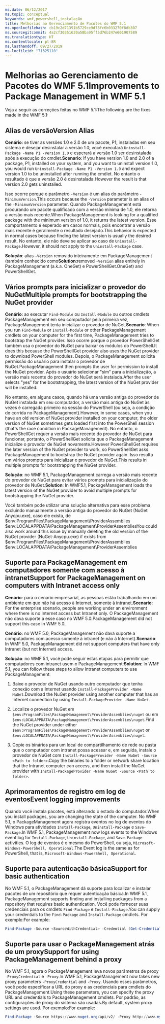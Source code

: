 ```yaml
---
ms.date: 06/12/2017
ms.topic: conceptual
keywords: wmf,powershell,instalação
title: Melhorias ao Gerenciamento de Pacotes do WMF 5.1
ms.openlocfilehash: cb19c2d71391b5729ce9d73fc6b033270f8db307
ms.sourcegitcommit: 4a2cf30351620a58ba95ff5d76b247e601907589
ms.translationtype: HT
ms.contentlocale: pt-BR
ms.lasthandoff: 09/27/2019
ms.locfileid: "71325110"
---
```

# <a name="improvements-to-package-management-in-wmf-51"></a><span data-ttu-id="5bf6f-103">Melhorias ao Gerenciamento de Pacotes do WMF 5.1</span><span class="sxs-lookup"><span data-stu-id="5bf6f-103">Improvements to Package Management in WMF 5.1</span></span>

<span data-ttu-id="5bf6f-104">Veja a seguir as correções feitas no WMF 5.1:</span><span class="sxs-lookup"><span data-stu-id="5bf6f-104">The following are the fixes made in the WMF 5.1:</span></span>

## <a name="version-alias"></a><span data-ttu-id="5bf6f-105">Alias de versão</span><span class="sxs-lookup"><span data-stu-id="5bf6f-105">Version Alias</span></span>

<span data-ttu-id="5bf6f-106">**Cenário**: se tiver as versões 1.0 e 2.0 de um pacote, P1, instaladas em seu sistema e desejar desinstalar a versão 1.0, você executará `Uninstall-Package -Name P1 -Version 1.0` e esperará a versão 1.0 ser desinstalada após a execução do cmdlet.</span><span class="sxs-lookup"><span data-stu-id="5bf6f-106">**Scenario**: If you have version 1.0 and 2.0 of a package, P1, installed on your system, and you want to uninstall version 1.0, you would run `Uninstall-Package -Name P1 -Version 1.0` and expect version 1.0 to be uninstalled after running the cmdlet.</span></span> <span data-ttu-id="5bf6f-107">No entanto o resultado é que a versão 2.0 é desinstalada.</span><span class="sxs-lookup"><span data-stu-id="5bf6f-107">However the result is that version 2.0 gets uninstalled.</span></span>

<span data-ttu-id="5bf6f-108">Isso ocorre porque o parâmetro `-Version` é um alias do parâmetro `-MinimumVersion`.</span><span class="sxs-lookup"><span data-stu-id="5bf6f-108">This occurs because the `-Version` parameter is an alias of the `-MinimumVersion` parameter.</span></span> <span data-ttu-id="5bf6f-109">Quando PackageManagement está procurando um pacote qualificado com a versão mínima de 1.0, ele retorna a versão mais recente.</span><span class="sxs-lookup"><span data-stu-id="5bf6f-109">When PackageManagement is looking for a qualified package with the minimum version of 1.0, it returns the latest version.</span></span> <span data-ttu-id="5bf6f-110">Esse comportamento é esperado em casos normais, pois encontrar a versão mais recente é geralmente o resultado desejado.</span><span class="sxs-lookup"><span data-stu-id="5bf6f-110">This behavior is expected in normal cases because finding the latest version is usually the desired result.</span></span> <span data-ttu-id="5bf6f-111">No entanto, ele não deve se aplicar ao caso de `Uninstall-Package`.</span><span class="sxs-lookup"><span data-stu-id="5bf6f-111">However, it should not apply to the `Uninstall-Package` case.</span></span>

<span data-ttu-id="5bf6f-112">**Solução**: alias `-Version` removido inteiramente em PackageManagement (também conhecido como</span><span class="sxs-lookup"><span data-stu-id="5bf6f-112">**Solution**:removed `-Version` alias entirely in PackageManagement (a.k.a.</span></span> <span data-ttu-id="5bf6f-113">OneGet) e PowerShellGet.</span><span class="sxs-lookup"><span data-stu-id="5bf6f-113">OneGet) and PowerShellGet.</span></span>

## <a name="multiple-prompts-for-bootstrapping-the-nuget-provider"></a><span data-ttu-id="5bf6f-114">Vários prompts para inicializar o provedor do NuGet</span><span class="sxs-lookup"><span data-stu-id="5bf6f-114">Multiple prompts for bootstrapping the NuGet provider</span></span>

<span data-ttu-id="5bf6f-115">**Cenário**: ao executar `Find-Module` ou `Install-Module` ou outros cmdlets PackageManagement em seu computador pela primeira vez, PackageManagement tenta inicializar o provedor de NuGet.</span><span class="sxs-lookup"><span data-stu-id="5bf6f-115">**Scenario**: When you run `Find-Module` or `Install-Module` or other PackageManagement cmdlets on your computer for the first time, PackageManagement tries to bootstrap the NuGet provider.</span></span> <span data-ttu-id="5bf6f-116">Isso ocorre porque o provedor PowerShellGet também usa o provedor do NuGet para baixar os módulos do PowerShell.</span><span class="sxs-lookup"><span data-stu-id="5bf6f-116">It does this because the PowerShellGet provider also uses the NuGet provider to download PowerShell modules.</span></span>
<span data-ttu-id="5bf6f-117">Depois, o PackageManagement solicita permissão do usuário para instalar o provedor de NuGet.</span><span class="sxs-lookup"><span data-stu-id="5bf6f-117">PackageManagement then prompts the user for permission to install the NuGet provider.</span></span> <span data-ttu-id="5bf6f-118">Após o usuário selecionar "sim" para a inicialização, a versão mais recente do provedor do NuGet será instalada.</span><span class="sxs-lookup"><span data-stu-id="5bf6f-118">After the user selects "yes" for the bootstrapping, the latest version of the NuGet provider will be installed.</span></span>

<span data-ttu-id="5bf6f-119">No entanto, em alguns casos, quando há uma versão antiga do provedor de NuGet instalada em seu computador, a versão mais antiga do NuGet às vezes é carregada primeiro na sessão do PowerShell (ou seja, a condição de corrida no PackageManagement).</span><span class="sxs-lookup"><span data-stu-id="5bf6f-119">However, in some cases, when you have an old version of NuGet provider installed on your computer, the older version of NuGet sometimes gets loaded first into the PowerShell session (that's the race condition in PackageManagement).</span></span> <span data-ttu-id="5bf6f-120">No entanto, o PowerShellGet requer a versão mais recente do provedor de NuGet para funcionar, portanto, o PowerShellGet solicita que o PackageManagement inicialize o provedor de NuGet novamente.</span><span class="sxs-lookup"><span data-stu-id="5bf6f-120">However PowerShellGet requires the later version of the NuGet provider to work, so PowerShellGet asks PackageManagement to bootstrap the NuGet provider again.</span></span>
<span data-ttu-id="5bf6f-121">Isso resulta em vários prompts para inicializar o provedor do NuGet.</span><span class="sxs-lookup"><span data-stu-id="5bf6f-121">This results in multiple prompts for bootstrapping the NuGet provider.</span></span>

<span data-ttu-id="5bf6f-122">**Solução**: no WMF 5.1, PackageManagement carrega a versão mais recente do provedor de NuGet para evitar vários prompts para inicialização do provedor de NuGet.</span><span class="sxs-lookup"><span data-stu-id="5bf6f-122">**Solution**: In WMF5.1, PackageManagement loads the latest version of the NuGet provider to avoid multiple prompts for bootstrapping the NuGet provider.</span></span>

<span data-ttu-id="5bf6f-123">Você também pode utilizar uma solução alternativa para esse problema excluindo manualmente a versão antiga do provedor do NuGet (NuGet Anycpu.exe), caso ele exista, de $env:ProgramFiles\PackageManagement\ProviderAssemblies $env:LOCALAPPDATA\PackageManagement\ProviderAssemblies</span><span class="sxs-lookup"><span data-stu-id="5bf6f-123">You could also work around this issue by manually deleting the old version of the NuGet provider (NuGet-Anycpu.exe) if exists from $env:ProgramFiles\PackageManagement\ProviderAssemblies $env:LOCALAPPDATA\PackageManagement\ProviderAssemblies</span></span>

## <a name="support-for-packagemanagement-on-computers-with-intranet-access-only"></a><span data-ttu-id="5bf6f-124">Suporte para PackageManagement em computadores somente com acesso à intranet</span><span class="sxs-lookup"><span data-stu-id="5bf6f-124">Support for PackageManagement on computers with Intranet access only</span></span>

<span data-ttu-id="5bf6f-125">**Cenário**: para o cenário empresarial, as pessoas estão trabalhando em um ambiente em que não há acesso à Internet, somente à intranet.</span><span class="sxs-lookup"><span data-stu-id="5bf6f-125">**Scenario**: For the enterprise scenario, people are working under an environment where there is no Internet access but Intranet only.</span></span> <span data-ttu-id="5bf6f-126">O PackageManagement não dava suporte a esse caso no WMF 5.0.</span><span class="sxs-lookup"><span data-stu-id="5bf6f-126">PackageManagement did not support this case in WMF 5.0.</span></span>

<span data-ttu-id="5bf6f-127">**Cenário**: no WMF 5.0, PackageManagement não dava suporte a computadores com acesso somente à intranet (e não à Internet).</span><span class="sxs-lookup"><span data-stu-id="5bf6f-127">**Scenario**: In WMF 5.0, PackageManagement did not support computers that have only Intranet (but not Internet) access.</span></span>

<span data-ttu-id="5bf6f-128">**Solução**: no WMF 5.1, você pode seguir estas etapas para permitir que computadores com intranet usem o PackageManagement:</span><span class="sxs-lookup"><span data-stu-id="5bf6f-128">**Solution**: In WMF 5.1, you can follow these steps to allow Intranet computers to use PackageManagement:</span></span>

1. <span data-ttu-id="5bf6f-129">Baixe o provedor de NuGet usando outro computador que tenha conexão com a Internet usando `Install-PackageProvider -Name NuGet`.</span><span class="sxs-lookup"><span data-stu-id="5bf6f-129">Download the NuGet provider using another computer that has an Internet connection by using `Install-PackageProvider -Name NuGet`.</span></span>

2. <span data-ttu-id="5bf6f-130">Localize o provedor NuGet em `$env:ProgramFiles\PackageManagement\ProviderAssemblies\nuget` ou em `$env:LOCALAPPDATA\PackageManagement\ProviderAssemblies\nuget`.</span><span class="sxs-lookup"><span data-stu-id="5bf6f-130">Find the NuGet provider under either `$env:ProgramFiles\PackageManagement\ProviderAssemblies\nuget` or `$env:LOCALAPPDATA\PackageManagement\ProviderAssemblies\nuget`.</span></span>

3. <span data-ttu-id="5bf6f-131">Copie os binários para um local de compartilhamento de rede ou pasta que o computador com intranet possa acessar e, em seguida, instale o provedor de NuGet com `Install-PackageProvider -Name NuGet -Source <Path to folder>`.</span><span class="sxs-lookup"><span data-stu-id="5bf6f-131">Copy the binaries to a folder or network share location that the Intranet computer can access, and then install the NuGet provider with `Install-PackageProvider -Name NuGet -Source <Path to folder>`.</span></span>


## <a name="event-logging-improvements"></a><span data-ttu-id="5bf6f-132">Aprimoramentos de registro em log de eventos</span><span class="sxs-lookup"><span data-stu-id="5bf6f-132">Event logging improvements</span></span>

<span data-ttu-id="5bf6f-133">Quando você instala pacotes, está alterando o estado do computador.</span><span class="sxs-lookup"><span data-stu-id="5bf6f-133">When you install packages, you are changing the state of the computer.</span></span> <span data-ttu-id="5bf6f-134">No WMF 5.1, o PackageManagement agora registra eventos no log de eventos do Windows para atividades `Install-Package`, `Uninstall-Package` e `Save-Package`.</span><span class="sxs-lookup"><span data-stu-id="5bf6f-134">In WMF 5.1, PackageManagement now logs events to the Windows event log for `Install-Package`, `Uninstall-Package`, and `Save-Package` activities.</span></span> <span data-ttu-id="5bf6f-135">O log de eventos é o mesmo do PowerShell, ou seja, `Microsoft-Windows-PowerShell, Operational`.</span><span class="sxs-lookup"><span data-stu-id="5bf6f-135">The Event log is the same as for PowerShell, that is, `Microsoft-Windows-PowerShell, Operational`.</span></span>

## <a name="support-for-basic-authentication"></a><span data-ttu-id="5bf6f-136">Suporte para autenticação básica</span><span class="sxs-lookup"><span data-stu-id="5bf6f-136">Support for basic authentication</span></span>

<span data-ttu-id="5bf6f-137">No WMF 5.1, o PackageManagement dá suporte para localizar e instalar pacotes de um repositório que requer autenticação básica.</span><span class="sxs-lookup"><span data-stu-id="5bf6f-137">In WMF 5.1, PackageManagement supports finding and installing packages from a repository that requires basic authentication.</span></span> <span data-ttu-id="5bf6f-138">Você pode fornecer suas credenciais para os cmdlets `Find-Package` e `Install-Package`.</span><span class="sxs-lookup"><span data-stu-id="5bf6f-138">You can supply your credentials to the `Find-Package` and `Install-Package` cmdlets.</span></span> <span data-ttu-id="5bf6f-139">Por exemplo:</span><span class="sxs-lookup"><span data-stu-id="5bf6f-139">For example:</span></span>

```powershell
Find-Package -Source <SourceWithCredential> -Credential (Get-Credential)
```

## <a name="support-for-using-packagemanagement-behind-a-proxy"></a><span data-ttu-id="5bf6f-140">Suporte para usar o PackageManagement atrás de um proxy</span><span class="sxs-lookup"><span data-stu-id="5bf6f-140">Support for using PackageManagement behind a proxy</span></span>

<span data-ttu-id="5bf6f-141">No WMF 5.1, agora o PackageManagement leva novos parâmetros de proxy `-ProxyCredential` e `-Proxy`.</span><span class="sxs-lookup"><span data-stu-id="5bf6f-141">In WMF 5.1, PackageManagement now takes new proxy parameters `-ProxyCredential` and `-Proxy`.</span></span> <span data-ttu-id="5bf6f-142">Usando esses parâmetros, você pode especificar a URL do proxy e as credenciais para cmdlets do PackageManagement.</span><span class="sxs-lookup"><span data-stu-id="5bf6f-142">Using these parameters, you can specify the proxy URL and credentials to PackageManagement cmdlets.</span></span> <span data-ttu-id="5bf6f-143">Por padrão, as configurações de proxy do sistema são usadas.</span><span class="sxs-lookup"><span data-stu-id="5bf6f-143">By default, system proxy settings are used.</span></span> <span data-ttu-id="5bf6f-144">Por exemplo:</span><span class="sxs-lookup"><span data-stu-id="5bf6f-144">For example:</span></span>

```powershell
Find-Package -Source https://www.nuget.org/api/v2/ -Proxy http://www.myproxyserver.com -ProxyCredential (Get-Credential)
```
